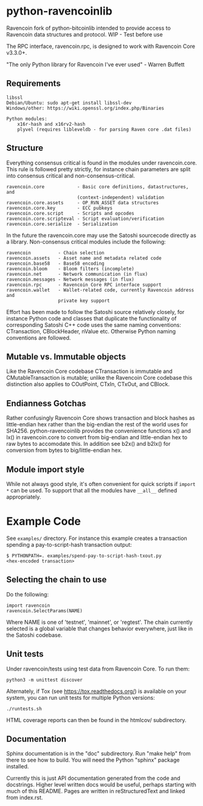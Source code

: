 # python-ravencoinlib

Ravencoin fork of python-bitcoinlib intended to provide access to Ravencoin data 
structures and protocol. WIP - Test before use

The RPC interface, ravencoin.rpc, is designed to work with Ravencoin Core v3.3.0+.

"The only Python library for Ravencoin I've ever used" - Warren Buffett

## Requirements

    libssl
    Debian/Ubuntu: sudo apt-get install libssl-dev
    Windows/other: https://wiki.openssl.org/index.php/Binaries 

    Python modules:
        x16r-hash and x16rv2-hash
        plyvel (requires libleveldb - for parsing Raven core .dat files)

## Structure

Everything consensus critical is found in the modules under ravencoin.core. This
rule is followed pretty strictly, for instance chain parameters are split into
consensus critical and non-consensus-critical.

    ravencoin.core            - Basic core definitions, datastructures, and
                              (context-independent) validation
    ravencoin.core.assets     - OP_RVN_ASSET data structures
    ravencoin.core.key        - ECC pubkeys
    ravencoin.core.script     - Scripts and opcodes
    ravencoin.core.scripteval - Script evaluation/verification
    ravencoin.core.serialize  - Serialization

In the future the ravencoin.core may use the Satoshi sourcecode directly as a
library. Non-consensus critical modules include the following:

    ravencoin          - Chain selection
    ravencoin.assets   - Asset name and metadata related code
    ravencoin.base58   - Base58 encoding
    ravencoin.bloom    - Bloom filters (incomplete)
    ravencoin.net      - Network communication (in flux)
    ravencoin.messages - Network messages (in flux)
    ravencoin.rpc      - Ravencoin Core RPC interface support
    ravencoin.wallet   - Wallet-related code, currently Ravencoin address and
                       private key support

Effort has been made to follow the Satoshi source relatively closely, for
instance Python code and classes that duplicate the functionality of
corresponding Satoshi C++ code uses the same naming conventions: CTransaction,
CBlockHeader, nValue etc. Otherwise Python naming conventions are followed.


## Mutable vs. Immutable objects

Like the Ravencoin Core codebase CTransaction is immutable and
CMutableTransaction is mutable; unlike the Ravencoin Core codebase this
distinction also applies to COutPoint, CTxIn, CTxOut, and CBlock.


## Endianness Gotchas

Rather confusingly Ravencoin Core shows transaction and block hashes as
little-endian hex rather than the big-endian the rest of the world uses for
SHA256. python-ravencoinlib provides the convenience functions x() and lx() in
ravencoin.core to convert from big-endian and little-endian hex to raw bytes to
accomodate this. In addition see b2x() and b2lx() for conversion from bytes to
big/little-endian hex.


## Module import style

While not always good style, it's often convenient for quick scripts if
`import *` can be used. To support that all the modules have `__all__` defined
appropriately.


# Example Code

See `examples/` directory. For instance this example creates a transaction
spending a pay-to-script-hash transaction output:

    $ PYTHONPATH=. examples/spend-pay-to-script-hash-txout.py
    <hex-encoded transaction>


## Selecting the chain to use

Do the following:

    import ravencoin
    ravencoin.SelectParams(NAME)

Where NAME is one of 'testnet', 'mainnet', or 'regtest'. The chain currently
selected is a global variable that changes behavior everywhere, just like in
the Satoshi codebase.


## Unit tests

Under ravencoin/tests using test data from Ravencoin Core. To run them:

    python3 -m unittest discover

Alternately, if Tox (see https://tox.readthedocs.org/) is available on your
system, you can run unit tests for multiple Python versions:

    ./runtests.sh

HTML coverage reports can then be found in the htmlcov/ subdirectory.

## Documentation

Sphinx documentation is in the "doc" subdirectory. Run "make help" from there
to see how to build. You will need the Python "sphinx" package installed.

Currently this is just API documentation generated from the code and
docstrings. Higher level written docs would be useful, perhaps starting with
much of this README. Pages are written in reStructuredText and linked from
index.rst.
